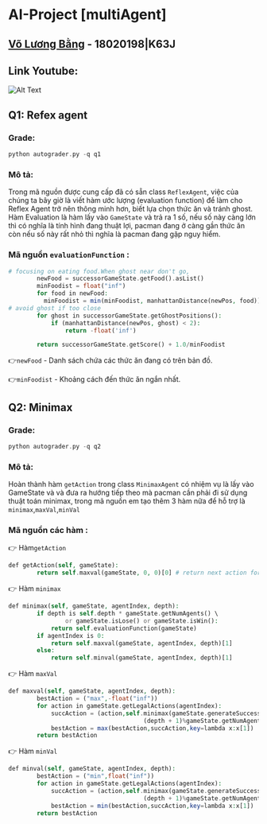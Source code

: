# AI-Project [multiAgent]
## [Võ Lương Bằng](https://github.com/dawndie) - 18020198|K63J
## Link Youtube:

![Alt Text](https://media.giphy.com/media/Z71HSa4vBWlW/giphy.gif)

## Q1: Refex agent
### Grade:
```php
python autograder.py -q q1
```
### Mô tả: 
Trong mã nguồn được cung cấp đã có sẵn class `ReflexAgent`, việc của chúng ta bây giờ là viết hàm ước lượng (evaluation function) để làm cho Reflex Agent trở nên thông minh hơn, biết lựa chọn thức ăn và tránh ghost. Hàm Evaluation là hàm lấy vào `GameState` và trả ra 1 số, nếu số này càng lớn thì có nghĩa là tính hình đang thuật lợi, pacman đang ở càng gần thức ăn còn nếu số này rất nhỏ thì nghĩa là pacman đang gặp nguy hiểm.

### Mã nguồn `evaluationFunction` :
```php
# focusing on eating food.When ghost near don't go,
        newFood = successorGameState.getFood().asList()
        minFoodist = float("inf")
        for food in newFood:
          minFoodist = min(minFoodist, manhattanDistance(newPos, food))
# avoid ghost if too close
        for ghost in successorGameState.getGhostPositions():
            if (manhattanDistance(newPos, ghost) < 2): 
                return -float('inf')

        return successorGameState.getScore() + 1.0/minFoodist
```
👉`newFood` - Danh sách chứa các thức ăn đang có trên bản đồ.

👉`minFoodist` - Khoảng cách đến thức ăn ngắn nhất.

## Q2: Minimax
### Grade:
```php
python autograder.py -q q2
```
### Mô tả: 
Hoàn thành hàm `getAction` trong class `MinimaxAgent` có nhiệm vụ là lấy vào GameState và và đưa ra hướng tiếp theo mà pacman cần phải đi sử dụng thuật toán minimax, trong mã nguồn em tạo thêm 3 hàm nữa để hỗ trợ là `minimax`,`maxVal`,`minVal`
### Mã nguồn các hàm :
👉 Hàm`getAction`
```php
def getAction(self, gameState):
        return self.maxval(gameState, 0, 0)[0] # return next action for pacman
```
👉 Hàm `minimax`
```php
def minimax(self, gameState, agentIndex, depth):
        if depth is self.depth * gameState.getNumAgents() \
                or gameState.isLose() or gameState.isWin():
            return self.evaluationFunction(gameState) 
        if agentIndex is 0:
            return self.maxval(gameState, agentIndex, depth)[1] 
        else:
            return self.minval(gameState, agentIndex, depth)[1]
```
👉 Hàm `maxVal`
```php
def maxval(self, gameState, agentIndex, depth):
        bestAction = ("max",-float("inf"))
        for action in gameState.getLegalActions(agentIndex):
            succAction = (action,self.minimax(gameState.generateSuccessor(agentIndex,action),
                                      (depth + 1)%gameState.getNumAgents(),depth+1))
            bestAction = max(bestAction,succAction,key=lambda x:x[1])
        return bestAction
```
👉 Hàm `minVal`
```php
def minval(self, gameState, agentIndex, depth):
        bestAction = ("min",float("inf"))
        for action in gameState.getLegalActions(agentIndex):
            succAction = (action,self.minimax(gameState.generateSuccessor(agentIndex,action),
                                      (depth + 1)%gameState.getNumAgents(),depth+1))
            bestAction = min(bestAction,succAction,key=lambda x:x[1])
        return bestAction
```





